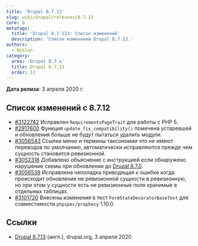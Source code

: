 ```yaml
---
title: 'Drupal 8.7.13'
slug: wiki/drupal/releases/8.7.13
core: 8
metatags:
  title: 'Drupal 8.7.123: Список изменений'
  description: 'Список изменений Drupal 8.7.13.'
authors:
  - Niklan
category:
  area: 'Drupal 8.7.x'
  title: Drupal 8.7.13
  order: 13
---
```


**Дата релиза**: 3 апреля 2020 г.

## Список изменений с 8.7.12

- [#3122742](https://www.drupal.org/node/3122742) Исправлен `RequirementsPageTrait` для работы с PHP 5.
- [#2917600](https://www.drupal.org/node/2917600) Функция `update_fix_compatibility()` помечена устаревшей и обновления больше не будут пытаться удалить модули.
- [#3056543](https://www.drupal.org/node/3056543) Ссылки меню и термины таксономии что не имеют переводов по умолчанию, автоматически исправляются прежде чем сущность становится ревизионной.
- [#3052318](https://www.drupal.org/node/3052318) Добавлено объяснение с инструкцией если обнаружено нарушение схемы при обновлении до [Drupal 8.7.0](../8.7.0/index.md).
- [#3056539](https://www.drupal.org/node/3056539) Исправлена неполадка приводящая к ошибке когда происходит обновление не ревизионной сущности в ревизионную, но при этом у сущности есть не ревизионные поля хранимые в отдельных таблицах.
- [#3101720](https://www.drupal.org/node/3101720) Внесены изменения в тест `FormStateDecoratorBaseTest` для совместимости `phpspec/prophecy` 1.10.0.

## Ссылки

- [Drupal 8.7.13](https://www.drupal.org/project/drupal/releases/8.7.13) (англ.), drupal.org, 3 апреля 2020